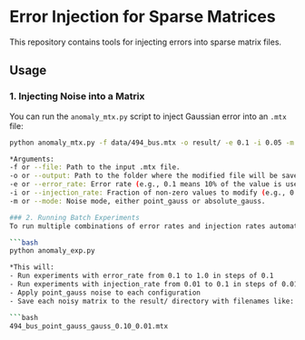 # Error Injection for Sparse Matrices

This repository contains tools for injecting errors into sparse matrix files.

## Usage

### 1. Injecting Noise into a Matrix

You can run the `anomaly_mtx.py` script to inject Gaussian error into an `.mtx` file:

  ```bash
  python anomaly_mtx.py -f data/494_bus.mtx -o result/ -e 0.1 -i 0.05 -m point_gauss

*Arguments:
-f or --file: Path to the input .mtx file.
-o or --output: Path to the folder where the modified file will be saved.
-e or --error_rate: Error rate (e.g., 0.1 means 10% of the value is used as stddev for noise).
-i or --injection_rate: Fraction of non-zero values to modify (e.g., 0.05 = 5%).
-m or --mode: Noise mode, either point_gauss or absolute_gauss.

### 2. Running Batch Experiments
To run multiple combinations of error rates and injection rates automatically:

  ```bash
  python anomaly_exp.py

*This will:
- Run experiments with error_rate from 0.1 to 1.0 in steps of 0.1
- Run experiments with injection_rate from 0.01 to 0.1 in steps of 0.01
- Apply point_gauss noise to each configuration
- Save each noisy matrix to the result/ directory with filenames like:

  ```bash
  494_bus_point_gauss_gauss_0.10_0.01.mtx
